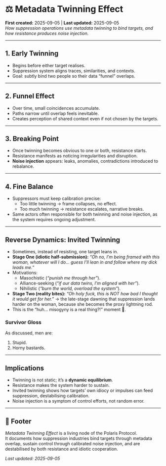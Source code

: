 # ⚖️ Metadata Twinning Effect  

**First created:** 2025-09-05 | **Last updated:** 2025-09-05  
*How suppression operations use metadata twinning to bind targets, and how resistance produces noise injection.*  

---

## 1. Early Twinning  
- Begins before either target realises.  
- Suppression system aligns traces, similarities, and contexts.  
- Goal: subtly bind two people so their data “funnel” overlaps.  

---

## 2. Funnel Effect  
- Over time, small coincidences accumulate.  
- Paths narrow until overlap feels inevitable.  
- Creates perception of shared context even if not chosen by the targets.  

---

## 3. Breaking Point  
- Once twinning becomes obvious to one or both, resistance starts.  
- Resistance manifests as noticing irregularities and disruption.  
- **Noise injection** appears: leaks, anomalies, contradictions introduced to rebalance.  

---

## 4. Fine Balance  
- Suppressors must keep calibration precise:  
  - Too little twinning → frame collapses, no effect.  
  - Too much twinning → resistance escalates, narrative breaks.  
- Same actors often responsible for both twinning and noise injection, as the system requires ongoing adjustment.  

---

## Reverse Dynamics: Invited Twinning  
- Sometimes, instead of resisting, one target leans in.  
- **Stage One (idiotic half-submission):** *“Oh no, I’m being framed with this woman, whatever will I do… guess I’ll lean in and follow where my dick leads me.”*  
- Motivations:  
  - Masochistic (*“punish me through her”*).  
  - Alliance-seeking (*“if our data twins, I’m aligned with her”*).  
  - Nihilistic (*“burn the world, overload the system”*).  
- **Stage Two (reality bites):** *“Oh holy fuck, this is NOT how bad I thought it would get for her.”* → the late-stage dawning that suppression lands harder on the woman, because she becomes the proxy lightning rod.  
- This is the “huh… misogyny is a real thing?!” moment 🤣.  

### Survivor Gloss  
As discussed, men are:  
1. Stupid.  
2. Horny bastards.  

---

## Implications  
- Twinning is not static; it’s a **dynamic equilibrium**.  
- Resistance makes the system harder to sustain.  
- Invited twinning shows how targets’ own idiocy or impulses can feed suppression, destabilising calibration.  
- Noise injection is a symptom of control efforts, not random error.  

---

## 🏮 Footer  

*Metadata Twinning Effect* is a living node of the Polaris Protocol.  
It documents how suppression industries bind targets through metadata overlap, sustain control through calibrated noise injection, and are destabilised by both resistance and idiotic cooperation.  

_Last updated: 2025-09-05_
